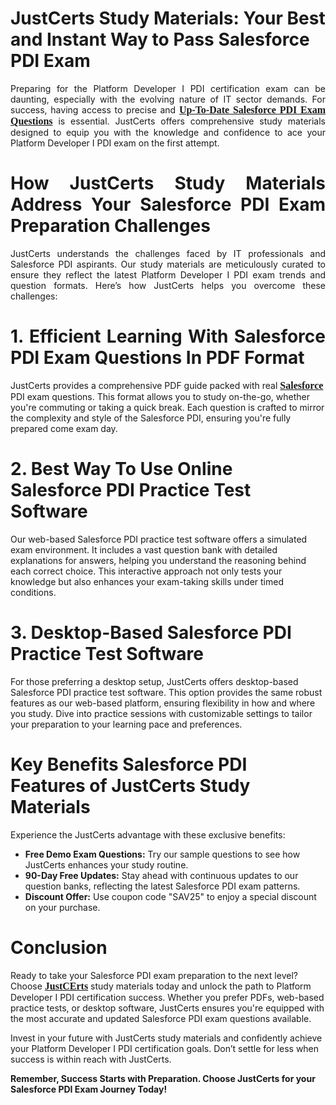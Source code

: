 <h1><strong>JustCerts Study Materials: Your Best and Instant Way to Pass Salesforce PDI Exam</strong></h1>

<p style="text-align: justify;">Preparing for the Platform Developer I PDI certification exam can be daunting, especially with the evolving nature of IT sector demands. For success, having access to precise and <span style="font-size:16px;"><span style="font-family:Georgia,serif;"><strong><a href="https://www.justcerts.com/salesforce/pdi-practice-questions.html">Up-To-Date Salesforce PDI Exam Questions</a></strong></span></span> is essential. JustCerts offers comprehensive study materials designed to equip you with the knowledge and confidence to ace your Platform Developer I PDI exam on the first attempt.</p>

<h1 style="text-align: justify;"><strong>How JustCerts Study Materials Address Your Salesforce PDI Exam Preparation Challenges</strong></h1>

<p style="text-align: justify;">JustCerts understands the challenges faced by IT professionals and Salesforce PDI aspirants. Our study materials are meticulously curated to ensure they reflect the latest Platform Developer I PDI exam trends and question formats. Here&rsquo;s how JustCerts helps you overcome these challenges:</p>

<h1 style="text-align: justify;"><strong>1. </strong><strong>Efficient Learning With Salesforce PDI Exam Questions In PDF Format</strong></h1>

<p>JustCerts provides a comprehensive PDF guide packed with real <span style="font-size:16px;"><span style="font-family:Georgia,serif;"><strong><a href="https://www.justcerts.com/salesforce-certification-exams.html">Salesforce</a></strong></span></span> PDI exam questions. This format allows you to study on-the-go, whether you&#39;re commuting or taking a quick break. Each question is crafted to mirror the complexity and style of the Salesforce PDI, ensuring you&#39;re fully prepared come exam day.</p>

<h1><strong>2. </strong><strong>Best Way To Use Online Salesforce PDI Practice Test Software</strong></h1>

<p>Our web-based Salesforce PDI practice test software offers a simulated exam environment. It includes a vast question bank with detailed explanations for answers, helping you understand the reasoning behind each correct choice. This interactive approach not only tests your knowledge but also enhances your exam-taking skills under timed conditions.</p>

<h1><strong>3. Desktop-Based Salesforce PDI Practice Test Software</strong></h1>

<p>For those preferring a desktop setup, JustCerts offers desktop-based Salesforce PDI practice test software. This option provides the same robust features as our web-based platform, ensuring flexibility in how and where you study. Dive into practice sessions with customizable settings to tailor your preparation to your learning pace and preferences.</p>

<h1><strong>Key Benefits Salesforce PDI Features of JustCerts Study Materials</strong></h1>

<p>Experience the JustCerts advantage with these exclusive benefits:</p>

<ul>
	<li><span style="font-size:14px;"><strong>Free Demo Exam Questions:</strong> Try our sample questions to see how JustCerts enhances your study routine.</span></li>
	<li><span style="font-size:14px;"><strong>90-Day Free Updates:</strong> Stay ahead with continuous updates to our question banks, reflecting the latest Salesforce PDI exam patterns.</span></li>
	<li><span style="font-size:14px;"><strong>Discount Offer:</strong> Use coupon code &quot;SAV25&quot; to enjoy a special discount on your purchase.</span></li>
</ul>

<h1><b>Conclusion</b></h1>

<p>Ready to take your Salesforce PDI exam preparation to the next level? Choose <span style="font-size:16px;"><span style="font-family:Georgia,serif;"><strong><a href="https://www.justcerts.com/">JustCErts</a></strong></span></span> study materials today and unlock the path to Platform Developer I PDI certification success. Whether you prefer PDFs, web-based practice tests, or desktop software, JustCerts ensures you&#39;re equipped with the most accurate and updated Salesforce PDI exam questions available.</p>

<p>Invest in your future with JustCerts study materials and confidently achieve your&nbsp;Platform Developer I PDI certification goals. Don&rsquo;t settle for less when success is within reach with JustCerts.</p>

<p><span style="font-size:14px;"><strong>Remember, Success Starts with Preparation. Choose JustCerts for your Salesforce PDI Exam Journey Today!</strong></span></p>
